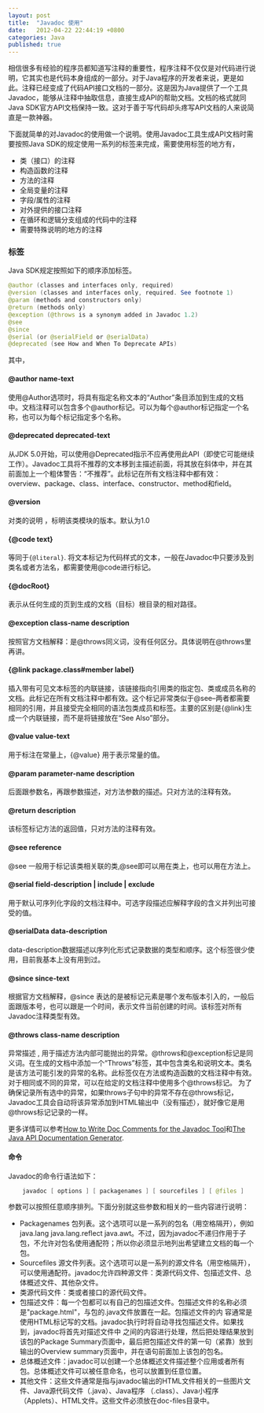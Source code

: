 ```yaml
---
layout: post
title:  "Javadoc 使用"
date:   2012-04-22 22:44:19 +0800
categories: Java
published: true
---
```

相信很多有经验的程序员都知道写注释的重要性，程序注释不仅仅是对代码进行说明，它其实也是代码本身组成的一部分。对于Java程序的开发者来说，更是如此。注释已经变成了代码API接口文档的一部分。这是因为Java提供了一个工具Javadoc，能够从注释中抽取信息，直接生成API的帮助文档。文档的格式就同Java SDK官方API文档保持一致。这对于善于写代码却头疼写API文档的人来说简直是一款神器。

下面就简单的对Javadoc的使用做一个说明。使用Javadoc工具生成API文档时需要按照Java SDK的规定使用一系列的标签来完成，需要使用标签的地方有，<br>
+ 类（接口）的注释
+ 构造函数的注释
+ 方法的注释
+ 全局变量的注释
+ 字段/属性的注释
+ 对外提供的接口注释
+ 在循环和逻辑分支组成的代码中的注释
+ 需要特殊说明的地方的注释

### 标签
Java SDK规定按照如下的顺序添加标签。

```Java
@author (classes and interfaces only, required)
@version (classes and interfaces only, required. See footnote 1)
@param (methods and constructors only)
@return (methods only)
@exception (@throws is a synonym added in Javadoc 1.2)
@see
@since
@serial (or @serialField or @serialData)
@deprecated (see How and When To Deprecate APIs)
```
其中，

#### @author name-text
使用@Author选项时，将具有指定名称文本的“Author”条目添加到生成的文档中。文档注释可以包含多个@author标记。可以为每个@author标记指定一个名称，也可以为每个标记指定多个名称。
#### @deprecated deprecated-text
从JDK 5.0开始，可以使用@Deprecated指示不应再使用此API（即使它可能继续工作）。Javadoc工具将不推荐的文本移到主描述前面，将其放在斜体中，并在其前面加上一个粗体警告：“不推荐”。此标记在所有文档注释中都有效：overview、package、class、interface、constructor、method和field。 
#### @version
对类的说明 ，标明该类模块的版本。默认为1.0
#### {@code  text}
等同于<code>{@literal}</code>. 将文本标记为代码样式的文本，一般在Javadoc中只要涉及到类名或者方法名，都需要使用@code进行标记。
#### {@docRoot}
表示从任何生成的页到生成的文档（目标）根目录的相对路径。
#### @exception  class-name  description
按照官方文档解释：是@throws同义词，没有任何区分。具体说明在@throws里再讲。
#### {@link  package.class#member  label}
插入带有可见文本标签的内联链接，该链接指向引用类的指定包、类或成员名称的文档。此标记在所有文档注释中都有效。这个标记非常类似于@see–两者都需要相同的引用，并且接受完全相同的语法包类成员和标签。主要的区别是{@link}生成一个内联链接，而不是将链接放在“See Also”部分。
#### @value value-text
用于标注在常量上，{@value} 用于表示常量的值。
#### @param  parameter-name description
后面跟参数名，再跟参数描述，对方法参数的描述。只对方法的注释有效。
#### @return  description
该标签标记方法的返回值，只对方法的注释有效。
#### @see  reference
@see 一般用于标记该类相关联的类,@see即可以用在类上，也可以用在方法上。
#### @serial  field-description | include | exclude
用于默认可序列化字段的文档注释中。可选字段描述应解释字段的含义并列出可接受的值。
#### @serialData  data-description
data-description数据描述以序列化形式记录数据的类型和顺序。这个标签很少使用，目前我基本上没有用到过。
#### @since  since-text
根据官方文档解释，@since 表达的是被标记元素是哪个发布版本引入的，一般后面跟版本号，也可以跟是一个时间，表示文件当前创建的时间。该标签对所有Javadoc注释类型有效。
#### @throws  class-name  description
异常描述 , 用于描述方法内部可能抛出的异常。@throws和@exception标记是同义词。在生成的文档中添加一个“Throws”标签，其中包含类名和说明文本。类名是该方法可能引发的异常的名称。此标签仅在方法或构造函数的文档注释中有效。对于相同或不同的异常，可以在给定的文档注释中使用多个@throws标记。
为了确保记录所有选中的异常，如果throws子句中的异常不存在@throws标记，Javadoc工具会自动将该异常添加到HTML输出中（没有描述），就好像它是用@throws标记记录的一样。

更多详情可以参考[How to Write Doc Comments for the Javadoc Tool](https://www.oracle.com/technical-resources/articles/java/javadoc-tool.html)和[The Java API Documentation Generator](https://docs.oracle.com/javase/7/docs/technotes/tools/windows/javadoc.html#author).

#### 命令
Javadoc的命令行语法如下：
```java
    javadoc [ options ] [ packagenames ] [ sourcefiles ] [ @files ]
```
参数可以按照任意顺序排列。下面分别就这些参数和相关的一些内容进行说明：
+ Packagenames 包列表。这个选项可以是一系列的包名（用空格隔开），例如java.lang java.lang.reflect java.awt。不过，因为javadoc不递归作用于子包，不允许对包名使用通配符；所以你必须显示地列出希望建立文档的每一个包。
+ Sourcefiles 源文件列表。这个选项可以是一系列的源文件名（用空格隔开），可以使用通配符。javadoc允许四种源文件：类源代码文件、包描述文件、总体概述文件、其他杂文件。
+ 类源代码文件：类或者接口的源代码文件。
+ 包描述文件：每一个包都可以有自己的包描述文件。包描述文件的名称必须是"package.html"，与包的.java文件放置在一起。包描述文件的内 容通常是使用HTML标记写的文档。javadoc执行时将自动寻找包描述文件。如果找到，javadoc将首先对描述文件中<body> </body>之间的内容进行处理，然后把处理结果放到该包的Package Summary页面中，最后把包描述文件的第一句（紧靠<body>）放到输出的Overview summary页面中，并在语句前面加上该包的包名。
+  总体概述文件：javadoc可以创建一个总体概述文件描述整个应用或者所有包。总体概述文件可以被任意命名，也可以放置到任意位置。
+  其他文件：这些文件通常是指与javadoc输出的HTML文件相关的一些图片文件、Java源代码文件（.java）、Java程序 （.class）、Java小程序（Applets）、HTML文件。这些文件必须放在doc-files目录中。
